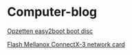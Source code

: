 # Computer-blog

[Opzetten easy2boot boot disc](easy2boot.md)

[Flash Mellanox ConnectX-3 network card](mellanox-connectx-3.md)
